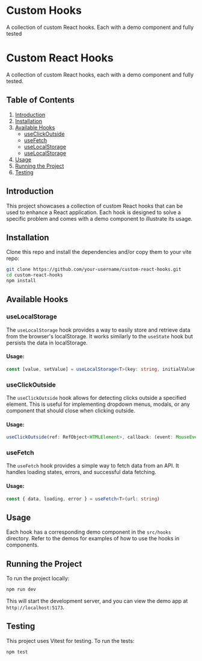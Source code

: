 # Custom Hooks

A collection of custom React hooks. Each with a demo component and fully tested

# Custom React Hooks

A collection of custom React hooks, each with a demo component and fully tested.

## Table of Contents

1. [Introduction](#introduction)
2. [Installation](#installation)
3. [Available Hooks](#available-hooks)
   - [useClickOutside](#useclickoutside)
   - [useFetch](#usefetch)
   - [useLocalStorage](#uselocalstorage)
   - [useLocalStorage](#uselocalstorage)
4. [Usage](#usage)
5. [Running the Project](#running-the-project)
6. [Testing](#testing)

## Introduction

This project showcases a collection of custom React hooks that can be used to enhance a React application. Each hook is designed to solve a specific problem and comes with a demo component to illustrate its usage.

## Installation

Clone this repo and install the dependencies and/or copy them to your vite repo:

```bash
git clone https://github.com/your-username/custom-react-hooks.git
cd custom-react-hooks
npm install
```

## Available Hooks

### useLocalStorage

The `useLocalStorage` hook provides a way to easily store and retrieve data from the browser's localStorage. It works similarly to the `useState` hook but persists the data in localStorage.

#### Usage:

```typescript
const [value, setValue] = useLocalStorage<T>(key: string, initialValue: T)
```

### useClickOutside

The `useClickOutside` hook allows for detecting clicks outside a specified element. This is useful for implementing dropdown menus, modals, or any component that should close when clicking outside.

#### Usage:

```typescript
useClickOutside(ref: RefObject<HTMLElement>, callback: (event: MouseEvent) => void)
```

### useFetch

The `useFetch` hook provides a simple way to fetch data from an API. It handles loading states, errors, and successful data fetching.

#### Usage:

```typescript
const { data, loading, error } = useFetch<T>(url: string)
```

## Usage

Each hook has a corresponding demo component in the `src/hooks` directory. Refer to the demos for examples of how to use the hooks in components.

## Running the Project

To run the project locally:

```bash
npm run dev
```

This will start the development server, and you can view the demo app at `http://localhost:5173`.

## Testing

This project uses Vitest for testing. To run the tests:

```bash
npm test
```
